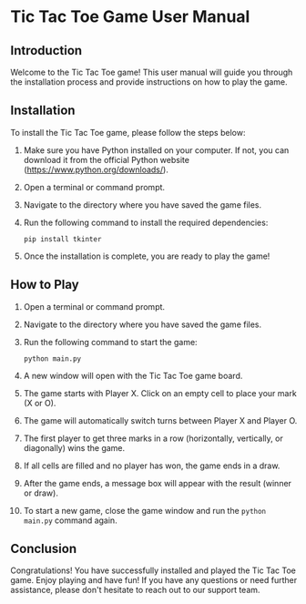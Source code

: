 # Tic Tac Toe Game User Manual

## Introduction

Welcome to the Tic Tac Toe game! This user manual will guide you through the installation process and provide instructions on how to play the game.

## Installation

To install the Tic Tac Toe game, please follow the steps below:

1. Make sure you have Python installed on your computer. If not, you can download it from the official Python website (https://www.python.org/downloads/).

2. Open a terminal or command prompt.

3. Navigate to the directory where you have saved the game files.

4. Run the following command to install the required dependencies:

   ```
   pip install tkinter
   ```

5. Once the installation is complete, you are ready to play the game!

## How to Play

1. Open a terminal or command prompt.

2. Navigate to the directory where you have saved the game files.

3. Run the following command to start the game:

   ```
   python main.py
   ```

4. A new window will open with the Tic Tac Toe game board.

5. The game starts with Player X. Click on an empty cell to place your mark (X or O).

6. The game will automatically switch turns between Player X and Player O.

7. The first player to get three marks in a row (horizontally, vertically, or diagonally) wins the game.

8. If all cells are filled and no player has won, the game ends in a draw.

9. After the game ends, a message box will appear with the result (winner or draw).

10. To start a new game, close the game window and run the `python main.py` command again.

## Conclusion

Congratulations! You have successfully installed and played the Tic Tac Toe game. Enjoy playing and have fun! If you have any questions or need further assistance, please don't hesitate to reach out to our support team.